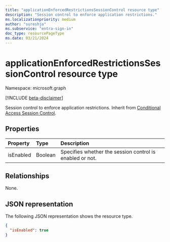 ```yaml
---
title: "applicationEnforcedRestrictionsSessionControl resource type"
description: "Session control to enforce application restrictions."
ms.localizationpriority: medium
author: "sureshja"
ms.subservice: "entra-sign-in"
doc_type: resourcePageType
ms.date: 03/21/2024
---
```


# applicationEnforcedRestrictionsSessionControl resource type

Namespace: microsoft.graph

[!INCLUDE [beta-disclaimer](../../includes/beta-disclaimer.md)]

Session control to enforce application restrictions. Inherit from [Conditional Access Session Control](conditionalaccesssessioncontrol.md).

## Properties

| Property     | Type        | Description |
|:-------------|:------------|:------------|
|isEnabled     |Boolean      | Specifies whether the session control is enabled or not. |

## Relationships

None.

## JSON representation

The following JSON representation shows the resource type.

<!-- {
  "blockType": "resource",
  "optionalProperties": [

  ],
  "@odata.type": "microsoft.graph.applicationEnforcedRestrictionsSessionControl",
  "baseType": "microsoft.graph.conditionalAccessSessionControl"
}-->

```json
{
  "isEnabled": true
}
```

<!-- uuid: 16cd6b66-4b1a-43a1-adaf-3a886856ed98
2019-02-04 14:57:30 UTC -->
<!-- {
  "type": "#page.annotation",
  "description": "applicationEnforcedRestrictionsSessionControl resource",
  "keywords": "",
  "section": "documentation",
  "tocPath": ""
}-->


